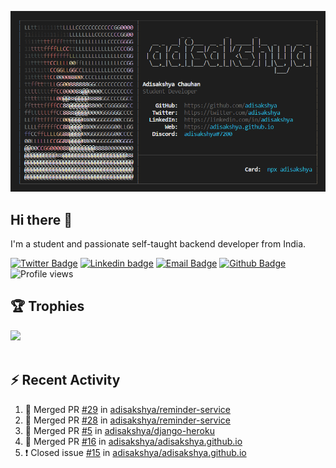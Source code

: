 ![npx-card](https://raw.githubusercontent.com/adisakshya/card/master/screenshots/adisakshya.png)

## Hi there 👋
I'm a student and passionate self-taught backend developer from India.

[![Twitter Badge](https://img.shields.io/badge/-adisakshya-00acee?style=flat&logo=twitter&logoColor=white&link=https://twitter.com/adisakshya)](https://www.twitter.com/adisakshya)
[![Linkedin badge](https://img.shields.io/badge/-adisakshya-blue?style=flat&logo=linkedin&logoColor=white)](https://www.linkedin.com/in/adisakshya-chauhan-a62920151)
[![Email Badge](https://img.shields.io/badge/-hi@adisakshya.codes-c14438?style=flat&logo=Gmail&logoColor=white&link=mailto:hi@adisakshya.codes)](mailto:hi@adisakshya.codes)
[![Github Badge](https://img.shields.io/badge/-adisakshya-grey?style=flat&logo=github&logoColor=white&link=https://github.com/adisakshya)](https://www.github.com/adisakshya) 
![Profile views](https://gpvc.arturio.dev/adisakshya)

## 🏆 Trophies
<div>
  <img src="https://github-profile-trophy.vercel.app/?username=adisakshya&title=MultiLanguage,Commit,Followers,Repositories,PullRequest,Issues&column=7&margin-w=15&margin-h=15"/>
</div>

<br/>

## ⚡ Recent Activity
<!--START_SECTION:activity-->
1. 🎉 Merged PR [#29](https://github.com/adisakshya/reminder-service/pull/29) in [adisakshya/reminder-service](https://github.com/adisakshya/reminder-service)
2. 🎉 Merged PR [#28](https://github.com/adisakshya/reminder-service/pull/28) in [adisakshya/reminder-service](https://github.com/adisakshya/reminder-service)
3. 🎉 Merged PR [#5](https://github.com/adisakshya/django-heroku/pull/5) in [adisakshya/django-heroku](https://github.com/adisakshya/django-heroku)
4. 🎉 Merged PR [#16](https://github.com/adisakshya/adisakshya.github.io/pull/16) in [adisakshya/adisakshya.github.io](https://github.com/adisakshya/adisakshya.github.io)
5. ❗️ Closed issue [#15](https://github.com/adisakshya/adisakshya.github.io/issues/15) in [adisakshya/adisakshya.github.io](https://github.com/adisakshya/adisakshya.github.io)
<!--END_SECTION:activity-->
